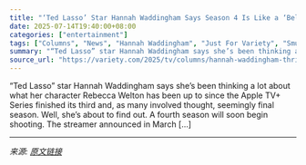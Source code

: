 ```yaml
---
title: "‘Ted Lasso’ Star Hannah Waddingham Says Season 4 Is Like a ‘Beloved Dog That Was Buried, and Now We’ve Exhumed It’"
date: 2025-07-14T19:40:00+08:00
categories: ["entertainment"]
tags: ["Columns", "News", "Hannah Waddingham", "Just For Variety", "Smurfs", "Ted Lasso"]
summary: "“Ted Lasso” star Hannah Waddingham says she’s been thinking a lot about what her character Rebecca Welton has been up to since the Apple TV+ Series finished its third and, as many involved thought, se"
source_url: "https://variety.com/2025/tv/columns/hannah-waddingham-thrilled-ted-lasson-season-4-1236459995/"
---
```


“Ted Lasso” star Hannah Waddingham says she’s been thinking a lot about what her character Rebecca Welton has been up to since the Apple TV+ Series finished its third and, as many involved thought, seemingly final season. Well, she’s about to find out. A fourth season will soon begin shooting. The streamer announced in March [&#8230;]

---

*来源: [原文链接](https://variety.com/2025/tv/columns/hannah-waddingham-thrilled-ted-lasson-season-4-1236459995/)*
